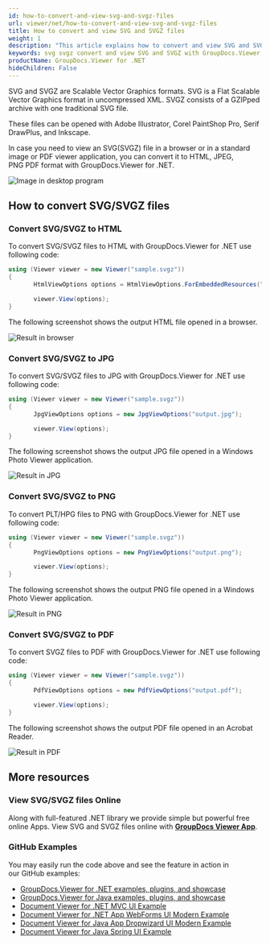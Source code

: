```yaml
---
id: how-to-convert-and-view-svg-and-svgz-files
url: viewer/net/how-to-convert-and-view-svg-and-svgz-files
title: How to convert and view SVG and SVGZ files
weight: 1
description: "This article explains how to convert and view SVG and SVGZ files with GroupDocs.Viewer within your .NET applications."
keywords: svg svgz convert and view SVG and SVGZ with GroupDocs.Viewer .NET API
productName: GroupDocs.Viewer for .NET
hideChildren: False
---
```

SVG and SVGZ are Scalable Vector Graphics formats. SVG is a Flat Scalable Vector Graphics format in uncompressed XML.
SVGZ consists of a GZIPped archive with one traditional SVG file.

These files can be opened with Adobe Illustrator, Corel PaintShop Pro, Serif DrawPlus, and Inkscape.

In case you need to view an SVG(SVGZ) file in a browser or in a standard image or PDF viewer application, you can convert it to HTML, JPEG, PNG PDF format with GroupDocs.Viewer for .NET.

![Image in desktop program](viewer/net/images/how-to-convert-and-view-svg-and-svgz-files/main.jpg)

## How to convert SVG/SVGZ files

### Convert SVG/SVGZ to HTML

To convert SVG/SVGZ files to HTML with GroupDocs.Viewer for .NET use following code:

```csharp
using (Viewer viewer = new Viewer("sample.svgz"))
{
       HtmlViewOptions options = HtmlViewOptions.ForEmbeddedResources("output.html");

       viewer.View(options);
}
```

The following screenshot shows the output HTML file opened in a browser.

![Result in browser](viewer/net/images/how-to-convert-and-view-svg-and-svgz-files/result-in-browser.jpg)

### Convert SVG/SVGZ to JPG

To convert SVG/SVGZ files to JPG with GroupDocs.Viewer for .NET use following code:

```csharp
using (Viewer viewer = new Viewer("sample.svgz"))
{
       JpgViewOptions options = new JpgViewOptions("output.jpg");

       viewer.View(options);
}
```

The following screenshot shows the output JPG file opened in a Windows Photo Viewer application.

![Result in JPG](viewer/net/images/how-to-convert-and-view-svg-and-svgz-files/result-jpg.jpg)

### Convert SVG/SVGZ to PNG

To convert PLT/HPG files to PNG with GroupDocs.Viewer for .NET use following code:

```csharp
using (Viewer viewer = new Viewer("sample.svgz"))
{
       PngViewOptions options = new PngViewOptions("output.png");

       viewer.View(options);
}
```

The following screenshot shows the output PNG file opened in a Windows Photo Viewer application.

![Result in PNG](viewer/net/images/how-to-convert-and-view-svg-and-svgz-files/result-png.jpg)

### Convert SVG/SVGZ to PDF

To convert SVGZ files to PDF with GroupDocs.Viewer for .NET use following code:

```csharp
using (Viewer viewer = new Viewer("sample.svgz"))
{
       PdfViewOptions options = new PdfViewOptions("output.pdf");

       viewer.View(options);
}
```

The following screenshot shows the output PDF file opened in an Acrobat Reader.

![Result in PDF](viewer/net/images/how-to-convert-and-view-svg-and-svgz-files/result-pdf.jpg)

## More resources

### View SVG/SVGZ files Online

Along with full-featured .NET library we provide simple but powerful free online Apps.
View SVG and SVGZ files online with **[GroupDocs Viewer App](https://products.groupdocs.app/viewer/image)**.

### GitHub Examples

You may easily run the code above and see the feature in action in our GitHub examples:

* [GroupDocs.Viewer for .NET examples, plugins, and showcase](https://github.com/groupdocs-viewer/GroupDocs.Viewer-for-.NET)
* [GroupDocs.Viewer for Java examples, plugins, and showcase](https://github.com/groupdocs-viewer/GroupDocs.Viewer-for-Java)
* [Document Viewer for .NET MVC UI Example](https://github.com/groupdocs-viewer/GroupDocs.Viewer-for-.NET-MVC)
* [Document Viewer for .NET App WebForms UI Modern Example](https://github.com/groupdocs-viewer/GroupDocs.Viewer-for-.NET-WebForms)
* [Document Viewer for Java App Dropwizard UI Modern Example](https://github.com/groupdocs-viewer/GroupDocs.Viewer-for-Java-Dropwizard)
* [Document Viewer for Java Spring UI Example](https://github.com/groupdocs-viewer/GroupDocs.Viewer-for-Java-Spring)